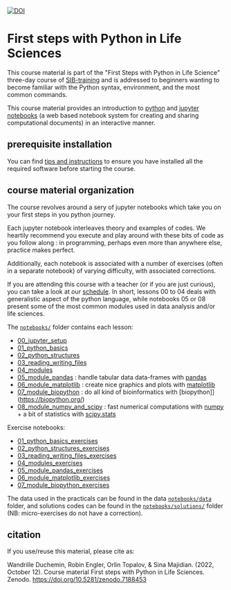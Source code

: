 



[![DOI](https://zenodo.org/badge/DOI/10.5281/zenodo.7188453.svg)](https://doi.org/10.5281/zenodo.7188453)


# First steps with Python in Life Sciences

This course material is part of the "First Steps with Python in Life Science" three-day course of [SIB-training](https://www.sib.swiss/training/who-can-benefit) and is addressed to beginners wanting to become familiar with the Python syntax, environment, and the most common commands.

This course material provides an introduction to [python](https://www.python.org/) and [jupyter notebooks](https://www.jupyter.org/) (a web based notebook system for creating and sharing computational documents) in an interactive manner. 


## prerequisite installation

You can find [tips and instructions](setting_up_your_environment.md) to ensure you have installed all the required software before starting the course.

## course material organization

The course revolves around a sery of jupyter notebooks which take you on your first steps in you python journey.

Each jupyter notebook interleaves theory and examples of codes. We heartily recommend you execute and play around with these bits of code as you follow along : in programming, perhaps even more than anywhere else, practice makes perfect.

Additionally, each notebook is associated with a number of exercises (often in a separate notebook) of varying difficulty, with associated corrections.

If you are attending this course with a teacher (or if you are just curious), you can take a look at our [schedule](schedule_and_structure.md).
In short, lessons 00 to 04 deals with generalistic aspect of the python language, while notebooks 05 or 08 present some of the most common modules used in data analysis and/or life sciences.

The [`notebooks/`](notebooks/) folder contains each lesson:
 * [00_jupyter_setup](notebooks/00_jupyter_setup.ipynb)
 * [01_python_basics](notebooks/01_python_basics.ipynb)
 * [02_python_structures](notebooks/02_python_structures.ipynb)
 * [03_reading_writing_files](notebooks/03_reading_writing_files.ipynb)
 * [04_modules](notebooks/04_modules.ipynb)
 * [05_module_pandas](notebooks/05_module_pandas.ipynb) : handle tabular data data-frames with [pandas](https://pandas.pydata.org/)
 * [06_module_matplotlib](notebooks/06_module_matplotlib.ipynb) : create nice graphics and plots with [matplotlib](https://matplotlib.org/)
 * [07_module_biopython](notebooks/07_module_biopython.ipynb) : do all kind of bioinformatics with [biopython]](https://biopython.org/)
 * [08_module_numpy_and_scipy](notebooks/08_module_numpy_and_scipy.ipynb) : fast numerical computations with [numpy](https://numpy.org/) + a bit of statistics with [scipy.stats](https://docs.scipy.org/doc/scipy/reference/stats.html) 


Exercise notebooks:
 * [01_python_basics_exercises](notebooks/01_python_basics_exercises.ipynb)
 * [02_python_structures_exercises](notebooks/02_python_structures_exercises.ipynb)
 * [03_reading_writing_files_exercises](notebooks/03_reading_writing_files_exercises.ipynb)
 * [04_modules_exercises](notebooks/04_modules_exercises.ipynb)
 * [05_module_pandas_exercises](notebooks/05_module_pandas_exercises.ipynb)
 * [06_module_matplotlib_exercises](notebooks/06_module_matplotlib_exercises.ipynb)
 * [07_module_biopython_exercises](notebooks/07_module_biopython_exercises.ipynb)

The data used in the practicals can be found in the data [`notebooks/data`](notebooks/data/) folder, and
solutions codes can be found in the [`notebooks/solutions/`](notebooks/solutions/) folder (NB: micro-exercises do not have a correction).


## citation

If you use/reuse this material, please cite as:

Wandrille Duchemin, Robin Engler, Orlin Topalov, & Sina Majidian. (2022, October 12). Course material First steps with Python in Life Sciences. Zenodo. https://doi.org/10.5281/zenodo.7188453
